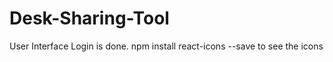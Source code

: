 # Desk-Sharing-Tool

User Interface Login is done. 
npm install react-icons --save to see the icons
